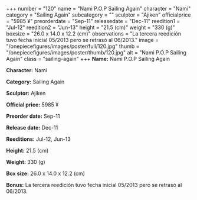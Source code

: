 +++
number = "120"
name = "Nami P.O.P Sailing Again"
character = "Nami"
category = "Sailing Again"
subcategory = ""
sculptor = "Ajiken"
officialprice = "5985 ¥"
preorderdate = "Sep-11"
releasedate = "Dec-11"
reedition1 = "Jul-12"
reedition2 = "Jun-13"
height = "21.5 (cm)"
weight = "330 (g)"
boxsize = "26.0 x 14.0 x 12.2 (cm)"
observations = "La tercera reedición tuvo fecha inicial 05/2013 pero se retrasó al 06/2013."
image = "/onepiecefigures/images/poster/full/120.jpg"
thumb = "/onepiecefigures/images/poster/thumb/120.jpg"
alt = "Nami P.O.P Sailing Again"
class = "sailing-again"
+++
**Name:** Nami P.O.P Sailing Again

**Character:** Nami

**Category:** Sailing Again 

**Sculptor:** Ajiken

**Official price:** 5985 ¥

**Preorder date:** Sep-11

**Release date:** Dec-11

**Reeditions:** Jul-12, Jun-13

**Height:** 21.5 (cm)

**Weight:** 330 (g)

**Box size:** 26.0 x 14.0 x 12.2 (cm)



**Bonus:** La tercera reedición tuvo fecha inicial 05/2013 pero se retrasó al 06/2013.
